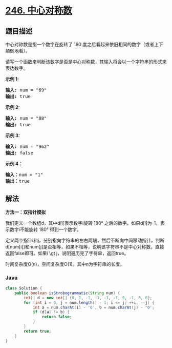 # [246. 中心对称数](https://leetcode.cn/problems/strobogrammatic-number)

## 题目描述

<p>中心对称数是指一个数字在旋转了&nbsp;180 度之后看起来依旧相同的数字（或者上下颠倒地看）。</p>

<p>请写一个函数来判断该数字是否是中心对称数，其输入将会以一个字符串的形式来表达数字。</p>

<p><strong>示例 1:</strong></p>

<pre><strong>输入:</strong> num = &quot;69&quot;
<strong>输出:</strong> true
</pre>

<p><strong>示例 2:</strong></p>

<pre><strong>输入:</strong> num = &quot;88&quot;
<strong>输出:</strong> true</pre>

<p><strong>示例 3:</strong></p>

<pre><strong>输入:</strong> num = &quot;962&quot;
<strong>输出:</strong> false</pre>

<p><strong>示例 4：</strong></p>

<pre><strong>输入：</strong>num = &quot;1&quot;
<strong>输出：</strong>true
</pre>

## 解法

**方法一：双指针模拟**

我们定义一个数组d，其中d[i]表示数字i旋转 180° 之后的数字。如果d[i]为-1，表示数字i不能旋转 180° 得到一个数字。

定义两个指针i和j，分别指向字符串的左右两端，然后不断向中间移动指针，判断d[num[i]]和num[j]是否相等，如果不相等，说明该字符串不是中心对称数，直接返回false即可。如果i \gt j，说明遍历完了字符串，返回true。

时间复杂度O(n)，空间复杂度O(1)。其中n为字符串的长度。

### **Java**

```java
class Solution {
    public boolean isStrobogrammatic(String num) {
        int[] d = new int[] {0, 1, -1, -1, -1, -1, 9, -1, 8, 6};
        for (int i = 0, j = num.length() - 1; i <= j; ++i, --j) {
            int a = num.charAt(i) - '0', b = num.charAt(j) - '0';
            if (d[a] != b) {
                return false;
            }
        }
        return true;
    }
}
```
